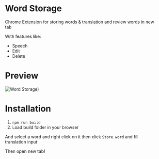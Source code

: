 # Word Storage

Chrome Extension for storing words & translation and review words in new tab

With features like:
- Speech
- Edit
- Delete

# Preview

![Word Storage)][Word Storage]

[Word Storage]: https://s23.picofile.com/file/8449152900/Word_Storage_Optimized.gif "Word Storage"

# Installation
1. `npm run build`
2. Load build folder in your browser

And select a word and right click on it then click `Store word` and fill translation input

Then open new tab!
